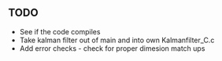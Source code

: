 TODO
-----
- See if the code compiles
- Take kalman filter out of main and into own Kalmanfilter_C.c
- Add error checks - check for proper dimesion match ups
